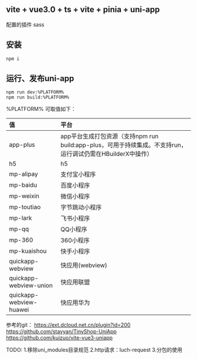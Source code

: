 

## vite + vue3.0 + ts + vite + pinia + uni-app

配置的插件
sass

## 安装

```sh
npm i
```

## 运行、发布uni-app

```
npm run dev:%PLATFORM%
npm run build:%PLATFORM%
```

%PLATFORM% 可取值如下：

| 值                      | 平台                                                         |
| :---------------------- | :----------------------------------------------------------- |
| app-plus                | app平台生成打包资源（支持npm run build:app-plus，可用于持续集成。不支持run，运行调试仍需在HBuilderX中操作） |
| h5                      | h5                                                           |
| mp-alipay               | 支付宝小程序                                                 |
| mp-baidu                | 百度小程序                                                   |
| mp-weixin               | 微信小程序                                                   |
| mp-toutiao              | 字节跳动小程序                                               |
| mp-lark                 | 飞书小程序                                                   |
| mp-qq                   | QQ小程序                                                     |
| mp-360                  | 360小程序                                                    |
| mp-kuaishou             | 快手小程序                                                   |
| quickapp-webview        | 快应用(webview)                                              |
| quickapp-webview-union  | 快应用联盟                                                   |
| quickapp-webview-huawei | 快应用华为                                                   |


参考的git：
https://ext.dcloud.net.cn/plugin?id=200
https://github.com/stavyan/TinyShop-UniApp
https://github.com/kuizuo/vite-vue3-uniapp

TODO:
1.移除uni_modules目录规范 
2.http请求：luch-request
3.分包的使用